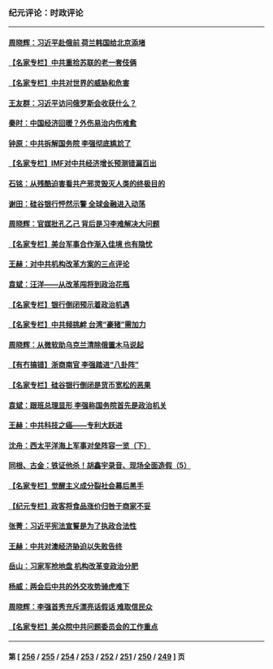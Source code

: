 ### 纪元评论：时政评论
---
#### [周晓辉：习近平赴俄前 荷兰韩国给北京添堵](../../pages/nsc1025/n13953903.md) 
#### [【名家专栏】中共重拾苏联的老一套伎俩](../../pages/nsc1025/n13953705.md) 
#### [【名家专栏】中共对世界的威胁和危害](../../pages/nsc1025/n13952548.md) 
#### [王友群：习近平访问俄罗斯会收获什么？](../../pages/nsc1025/n13953283.md) 
#### [秦时：中国经济回暖？外伤易治内伤难愈](../../pages/nsc1025/n13953190.md) 
#### [钟原：中共拆解国务院 李强彻底尴尬了](../../pages/nsc1025/n13951999.md) 
#### [【名家专栏】IMF对中共经济增长预测错漏百出](../../pages/nsc1025/n13951615.md) 
#### [石铭：从残酷迫害看共产邪灵毁灭人类的终极目的](../../pages/nsc1025/n13952612.md) 
#### [谢田：硅谷银行怦然示警 全球金融进入动荡](../../pages/nsc1025/n13952589.md) 
#### [周晓辉：官媒批孔乙己 背后是习李难解决大问题](../../pages/nsc1025/n13952576.md) 
#### [【名家专栏】美台军事合作渐入佳境 也有隐忧](../../pages/nsc1025/n13951616.md) 
#### [王赫：对中共机构改革方案的三点评论](../../pages/nsc1025/n13952298.md) 
#### [袁斌：汪洋——从改革闯将到政治花瓶](../../pages/nsc1025/n13952335.md) 
#### [【名家专栏】银行倒闭预示着政治机遇](../../pages/nsc1025/n13951621.md) 
#### [【名家专栏】中共频挑衅 台湾“豪猪”需加力](../../pages/nsc1025/n13949439.md) 
#### [周晓辉：从微软助乌克兰清除俄置木马说起](../../pages/nsc1025/n13951787.md) 
#### [【有冇搞错】浙商南官 李强踏进“八卦阵”](../../pages/nsc1025/n13951402.md) 
#### [【名家专栏】硅谷银行倒闭是货币宽松的恶果](../../pages/nsc1025/n13950703.md) 
#### [袁斌：跟班总理显形 李强称国务院首先是政治机关](../../pages/nsc1025/n13951446.md) 
#### [王赫：中共科技之癌——专利大跃进](../../pages/nsc1025/n13951381.md) 
#### [沈舟：西太平洋海上军事对垒阵容一览（下）](../../pages/nsc1025/n13951242.md) 
#### [同根、古金：铁证他杀！胡鑫宇录音、现场全面造假（5）](../../pages/nsc1025/n13951052.md) 
#### [【名家专栏】觉醒主义成分裂社会幕后黑手](../../pages/nsc1025/n13948655.md) 
#### [【纪元专栏】政客将食品涨价归咎于商家不妥](../../pages/nsc1025/n13951085.md) 
#### [张菁：习近平宪法宣誓是为了执政合法性](../../pages/nsc1025/n13951023.md) 
#### [王赫：中共对澳经济胁迫以失败告终](../../pages/nsc1025/n13950740.md) 
#### [岳山：习家军抢地盘 机构改革变政治分肥](../../pages/nsc1025/n13950578.md) 
#### [杨威：两会后中共的外交攻势骑虎难下](../../pages/nsc1025/n13950428.md) 
#### [周晓辉：李强首秀充斥漂亮话假话 难取信民众](../../pages/nsc1025/n13950253.md) 
#### [【名家专栏】美众院中共问题委员会的工作重点](../../pages/nsc1025/n13949440.md) 

---
#### 第 [ [256](./256.md) / [255](./255.md) / [254](./254.md) / [253](./253.md) / [252](./252.md) / [251](./251.md) / [250](./250.md) / [249](./249.md) ] 页
